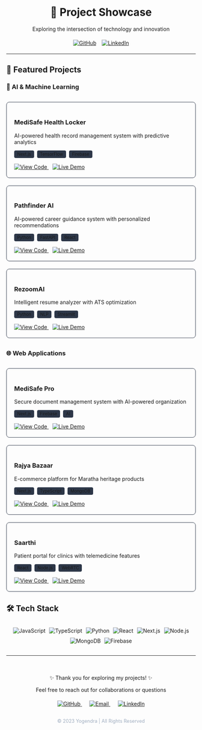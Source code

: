 <div align="center">
  <h1>🚀 Project Showcase</h1>
  <p>Exploring the intersection of technology and innovation</p>
  
  <div style="display: flex; justify-content: center; gap: 15px; margin: 20px 0;">
    <a href="https://github.com/yogendra-08">
      <img src="https://img.shields.io/badge/GitHub-100000?style=flat&logo=github&logoColor=white" alt="GitHub"/>
    </a>
    <a href="https://linkedin.com/in/your-profile">
      <img src="https://img.shields.io/badge/LinkedIn-0077B5?style=flat&logo=linkedin&logoColor=white" alt="LinkedIn"/>
    </a>
  </div>
</div>

---

## 📌 Featured Projects

### 🤖 AI & Machine Learning

<div style="display: grid; grid-template-columns: repeat(auto-fill, minmax(300px, 1fr)); gap: 20px; margin: 30px 0;">
  <!-- Project 1 -->
  <div style="border: 1px solid #2d3748; border-radius: 8px; padding: 20px; transition: transform 0.2s;">
    <h3>MediSafe Health Locker</h3>
    <p>AI-powered health record management system with predictive analytics</p>
    <div style="display: flex; gap: 8px; flex-wrap: wrap; margin: 10px 0;">
      <span style="background: #2d3748; padding: 3px 8px; border-radius: 4px; font-size: 0.8em;">Next.js</span>
      <span style="background: #2d3748; padding: 3px 8px; border-radius: 4px; font-size: 0.8em;">TensorFlow</span>
      <span style="background: #2d3748; padding: 3px 8px; border-radius: 4px; font-size: 0.8em;">Firebase</span>
    </div>
    <div style="margin-top: 15px;">
      <a href="https://github.com/yogendra-08/medisafe-health-locker" style="margin-right: 10px;">
        <img src="https://img.shields.io/badge/View_Code-1a1a1a?style=flat&logo=github" alt="View Code"/>
      </a>
      <a href="https://medisafe-locker.netlify.app">
        <img src="https://img.shields.io/badge/Live_Demo-4CAF50?style=flat" alt="Live Demo"/>
      </a>
    </div>
  </div>

  <!-- Project 2 -->
  <div style="border: 1px solid #2d3748; border-radius: 8px; padding: 20px; transition: transform 0.2s;">
    <h3>Pathfinder AI</h3>
    <p>AI-powered career guidance system with personalized recommendations</p>
    <div style="display: flex; gap: 8px; flex-wrap: wrap; margin: 10px 0;">
      <span style="background: #2d3748; padding: 3px 8px; border-radius: 4px; font-size: 0.8em;">Python</span>
      <span style="background: #2d3748; padding: 3px 8px; border-radius: 4px; font-size: 0.8em;">FastAPI</span>
      <span style="background: #2d3748; padding: 3px 8px; border-radius: 4px; font-size: 0.8em;">React</span>
    </div>
    <div style="margin-top: 15px;">
      <a href="https://github.com/yogendra-08/Pathfinder-AI-sih1781" style="margin-right: 10px;">
        <img src="https://img.shields.io/badge/View_Code-1a1a1a?style=flat&logo=github" alt="View Code"/>
      </a>
      <a href="https://pathfinder-aiyy.netlify.app">
        <img src="https://img.shields.io/badge/Live_Demo-4CAF50?style=flat" alt="Live Demo"/>
      </a>
    </div>
  </div>

  <!-- Project 3 -->
  <div style="border: 1px solid #2d3748; border-radius: 8px; padding: 20px; transition: transform 0.2s;">
    <h3>RezoomAI</h3>
    <p>Intelligent resume analyzer with ATS optimization</p>
    <div style="display: flex; gap: 8px; flex-wrap: wrap; margin: 10px 0;">
      <span style="background: #2d3748; padding: 3px 8px; border-radius: 4px; font-size: 0.8em;">Python</span>
      <span style="background: #2d3748; padding: 3px 8px; border-radius: 4px; font-size: 0.8em;">NLP</span>
      <span style="background: #2d3748; padding: 3px 8px; border-radius: 4px; font-size: 0.8em;">Streamlit</span>
    </div>
    <div style="margin-top: 15px;">
      <a href="https://github.com/yogendra-08/RezoomAI" style="margin-right: 10px;">
        <img src="https://img.shields.io/badge/View_Code-1a1a1a?style=flat&logo=github" alt="View Code"/>
      </a>
      <a href="https://rezoomai.netlify.app">
        <img src="https://img.shields.io/badge/Live_Demo-4CAF50?style=flat" alt="Live Demo"/>
      </a>
    </div>
  </div>
</div>

### 🌐 Web Applications

<div style="display: grid; grid-template-columns: repeat(auto-fill, minmax(300px, 1fr)); gap: 20px; margin: 30px 0;">
  <!-- Project 4 -->
  <div style="border: 1px solid #2d3748; border-radius: 8px; padding: 20px; transition: transform 0.2s;">
    <h3>MediSafe Pro</h3>
    <p>Secure document management system with AI-powered organization</p>
    <div style="display: flex; gap: 8px; flex-wrap: wrap; margin: 10px 0;">
      <span style="background: #2d3748; padding: 3px 8px; border-radius: 4px; font-size: 0.8em;">Next.js</span>
      <span style="background: #2d3748; padding: 3px 8px; border-radius: 4px; font-size: 0.8em;">Firebase</span>
      <span style="background: #2d3748; padding: 3px 8px; border-radius: 4px; font-size: 0.8em;">AI</span>
    </div>
    <div style="margin-top: 15px;">
      <a href="https://github.com/yogendra-08/medisafe_pro-V2" style="margin-right: 10px;">
        <img src="https://img.shields.io/badge/View_Code-1a1a1a?style=flat&logo=github" alt="View Code"/>
      </a>
      <a href="https://medisafe-prov2.netlify.app">
        <img src="https://img.shields.io/badge/Live_Demo-4CAF50?style=flat" alt="Live Demo"/>
      </a>
    </div>
  </div>

  <!-- Project 5 -->
  <div style="border: 1px solid #2d3748; border-radius: 8px; padding: 20px; transition: transform 0.2s;">
    <h3>Rajya Bazaar</h3>
    <p>E-commerce platform for Maratha heritage products</p>
    <div style="display: flex; gap: 8px; flex-wrap: wrap; margin: 10px 0;">
      <span style="background: #2d3748; padding: 3px 8px; border-radius: 4px; font-size: 0.8em;">Next.js</span>
      <span style="background: #2d3748; padding: 3px 8px; border-radius: 4px; font-size: 0.8em;">TypeScript</span>
      <span style="background: #2d3748; padding: 3px 8px; border-radius: 4px; font-size: 0.8em;">MongoDB</span>
    </div>
    <div style="margin-top: 15px;">
      <a href="https://github.com/yogendra-08/rajya-bazaar" style="margin-right: 10px;">
        <img src="https://img.shields.io/badge/View_Code-1a1a1a?style=flat&logo=github" alt="View Code"/>
      </a>
      <a href="https://rajya-bazaar.netlify.app">
        <img src="https://img.shields.io/badge/Live_Demo-4CAF50?style=flat" alt="Live Demo"/>
      </a>
    </div>
  </div>

  <!-- Project 6 -->
  <div style="border: 1px solid #2d3748; border-radius: 8px; padding: 20px; transition: transform 0.2s;">
    <h3>Saarthi</h3>
    <p>Patient portal for clinics with telemedicine features</p>
    <div style="display: flex; gap: 8px; flex-wrap: wrap; margin: 10px 0;">
      <span style="background: #2d3748; padding: 3px 8px; border-radius: 4px; font-size: 0.8em;">React</span>
      <span style="background: #2d3748; padding: 3px 8px; border-radius: 4px; font-size: 0.8em;">Node.js</span>
      <span style="background: #2d3748; padding: 3px 8px; border-radius: 4px; font-size: 0.8em;">WebRTC</span>
    </div>
    <div style="margin-top: 15px;">
      <a href="https://github.com/yogendra-08/saarthi-app" style="margin-right: 10px;">
        <img src="https://img.shields.io/badge/View_Code-1a1a1a?style=flat&logo=github" alt="View Code"/>
      </a>
      <a href="https://saarthi-app.netlify.app">
        <img src="https://img.shields.io/badge/Live_Demo-4CAF50?style=flat" alt="Live Demo"/>
      </a>
    </div>
  </div>
</div>

## 🛠️ Tech Stack

<div style="display: flex; flex-wrap: wrap; gap: 10px; justify-content: center; margin: 30px 0;">
  <img src="https://img.shields.io/badge/JavaScript-F7DF1E?style=for-the-badge&logo=javascript&logoColor=black" alt="JavaScript"/>
  <img src="https://img.shields.io/badge/TypeScript-007ACC?style=for-the-badge&logo=typescript&logoColor=white" alt="TypeScript"/>
  <img src="https://img.shields.io/badge/Python-3776AB?style=for-the-badge&logo=python&logoColor=white" alt="Python"/>
  <img src="https://img.shields.io/badge/React-20232A?style=for-the-badge&logo=react&logoColor=61DAFB" alt="React"/>
  <img src="https://img.shields.io/badge/Next.js-000000?style=for-the-badge&logo=nextdotjs&logoColor=white" alt="Next.js"/>
  <img src="https://img.shields.io/badge/Node.js-339933?style=for-the-badge&logo=nodedotjs&logoColor=white" alt="Node.js"/>
  <img src="https://img.shields.io/badge/MongoDB-4EA94B?style=for-the-badge&logo=mongodb&logoColor=white" alt="MongoDB"/>
  <img src="https://img.shields.io/badge/Firebase-FFCA28?style=for-the-badge&logo=firebase&logoColor=white" alt="Firebase"/>
</div>

---

<div align="center" style="margin-top: 50px;">
  <p>✨ Thank you for exploring my projects! ✨</p>
  <p>Feel free to reach out for collaborations or questions</p>
  
  <div style="margin-top: 20px;">
    <a href="https://github.com/yogendra-08" style="margin: 0 10px;">
      <img src="https://img.icons8.com/ios-glyphs/30/ffffff/github.png" alt="GitHub"/>
    </a>
    <a href="mailto:your.email@example.com" style="margin: 0 10px;">
      <img src="https://img.icons8.com/ios-glyphs/30/ffffff/gmail.png" alt="Email"/>
    </a>
    <a href="https://linkedin.com/in/your-profile" style="margin: 0 10px;">
      <img src="https://img.icons8.com/ios-glyphs/30/ffffff/linkedin.png" alt="LinkedIn"/>
    </a>
  </div>
  
  <p style="margin-top: 30px; font-size: 0.9em; color: #a0aec0;">
    © 2023 Yogendra | All Rights Reserved
  </p>
</div>
